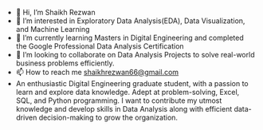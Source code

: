 - 👋 Hi, I’m Shaikh Rezwan
- 👀 I’m interested in Exploratory Data Analysis(EDA), Data Visualization, and Machine Learning
- 🌱 I’m currently learning Masters in Digital Engineering and completed the Google Professional Data Analysis Certification
- 💞️ I’m looking to collaborate on Data Analysis Projects to solve real-world business problems efficiently.
- 📫 How to reach me shaikhrezwan66@gmail.com
- An enthusiastic Digital Engineering graduate student, with a passion to learn and explore data knowledge. Adept at problem-solving, Excel, SQL, and Python programming. I want to   contribute my utmost knowledge and develop skills in Data Analysis along with efficient data-driven decision-making to grow the organization.


<!---
Rezwan66/Rezwan66 is a ✨ special ✨ repository because its `README.md` (this file) appears on your GitHub profile.
You can click the Preview link to take a look at your changes.
--->
